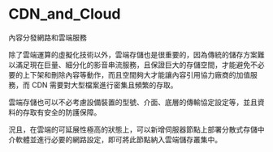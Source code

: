 # CDN_and_Cloud
內容分發網路和雲端服務

除了雲端運算的虛擬化技術以外，雲端存儲也是很重要的，因為傳統的儲存方案難以滿足現在巨量、細分化的影音串流服務，且保證巨大的存儲空間，才能避免不必要的上下架和刪除內容等動作，而且空間夠大才能讓內容引用協力廠商的加值服務，而 CDN 需要對大型檔案進行密集且頻繁的存取。

雲端存儲也可以不必考慮設備裝置的型號、介面、底層的傳輸協定設定等，並且資料的存取有安全的防護保障。

況且，在雲端的可延展性極高的狀態上，可以新增伺服器節點上部署分散式存儲中介軟體並進行必要的網路設定，即可將此節點納入雲端儲存叢集中。
